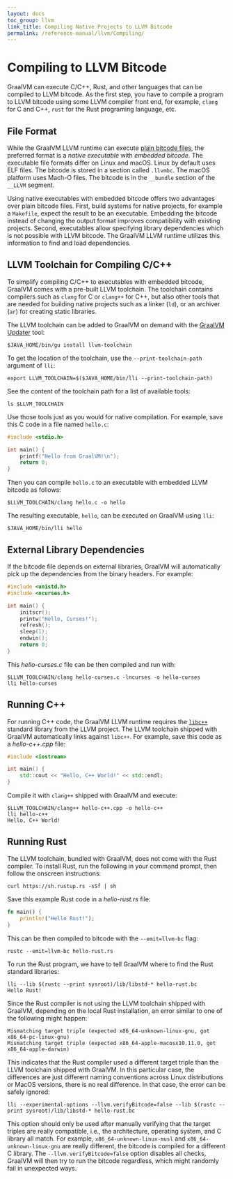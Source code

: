 ```yaml
---
layout: docs
toc_group: llvm
link_title: Compiling Native Projects to LLVM Bitcode
permalink: /reference-manual/llvm/Compiling/
---
```

# Compiling to LLVM Bitcode

GraalVM can execute C/C++, Rust, and other languages that can be compiled to LLVM bitcode.
As the first step, you have to compile a program to LLVM bitcode using some LLVM compiler front end, for example, `clang` for C and C++, `rust` for the Rust programing language, etc.

## File Format

While the GraalVM LLVM runtime can execute [plain bitcode files](https://llvm.org/docs/BitCodeFormat.html), the preferred format is a _native executable_ with _embedded bitcode_.
The executable file formats differ on Linux and macOS.
Linux by default uses ELF files.
The bitcode is stored in a section called `.llvmbc`.
The macOS platform uses Mach-O files.
The bitcode is in the `__bundle` section of the `__LLVM` segment.

Using native executables with embedded bitcode offers two advantages over plain bitcode files.
First, build systems for native projects, for example a `Makefile`, expect the result to be an executable.
Embedding the bitcode instead of changing the output format improves compatibility with existing projects.
Second, executables allow specifying library dependencies which is not possible with LLVM bitcode.
The GraalVM LLVM runtime utilizes this information to find and load dependencies.

## LLVM Toolchain for Compiling C/C++

To simplify compiling C/C++ to executables with embedded bitcode, GraalVM comes with a pre-built LLVM toolchain.
The toolchain contains compilers such as `clang` for C or `clang++` for C++, but also other tools that are needed
for building native projects such as a linker (`ld`), or an archiver (`ar`) for creating static libraries.

The LLVM toolchain can be added to GraalVM on demand with the [GraalVM Updater](../graalvm-updater.md) tool:
```shell
$JAVA_HOME/bin/gu install llvm-toolchain
```

To get the location of the toolchain, use the `--print-toolchain-path` argument of `lli`:
```shell
export LLVM_TOOLCHAIN=$($JAVA_HOME/bin/lli --print-toolchain-path)
```

See the content of the toolchain path for a list of available tools:
```shell
ls $LLVM_TOOLCHAIN
```

Use those tools just as you would for native compilation. For example, save this C code in a file named `hello.c`:
```c
#include <stdio.h>

int main() {
    printf("Hello from GraalVM!\n");
    return 0;
}
```

Then you can compile `hello.c` to an executable with embedded LLVM bitcode as follows:
```shell
$LLVM_TOOLCHAIN/clang hello.c -o hello
```

The resulting executable, `hello`, can be executed on GraalVM using `lli`:
```shell
$JAVA_HOME/bin/lli hello
```

## External Library Dependencies

If the bitcode file depends on external libraries, GraalVM will automatically pick up the dependencies from the binary headers.
For example:
```c
#include <unistd.h>
#include <ncurses.h>

int main() {
    initscr();
    printw("Hello, Curses!");
    refresh();
    sleep(1);
    endwin();
    return 0;
}
```

This _hello-curses.c_ file can be then compiled and run with:
```shell
$LLVM_TOOLCHAIN/clang hello-curses.c -lncurses -o hello-curses
lli hello-curses
```

## Running C++

For running C++ code, the GraalVM LLVM runtime requires the [`libc++`](https://libcxx.llvm.org) standard library from the LLVM project.
The LLVM toolchain shipped with GraalVM automatically links against `libc++`.
For example, save this code as a _hello-c++.cpp_ file:
```c++
#include <iostream>

int main() {
    std::cout << "Hello, C++ World!" << std::endl;
}
```

Compile it with `clang++` shipped with GraalVM and execute:
```shell
$LLVM_TOOLCHAIN/clang++ hello-c++.cpp -o hello-c++
lli hello-c++
Hello, C++ World!
```

## Running Rust

The LLVM toolchain, bundled with GraalVM, does not come with the Rust compiler.
To install Rust, run the following in your command prompt, then follow the onscreen instructions:
```shell
curl https://sh.rustup.rs -sSf | sh
```

Save this example Rust code in a _hello-rust.rs_ file:
```rs
fn main() {
    println!("Hello Rust!");
}
```

This can be then compiled to bitcode with the `--emit=llvm-bc` flag:
```shell
rustc --emit=llvm-bc hello-rust.rs
```

To run the Rust program, we have to tell GraalVM where to find the Rust standard libraries:
```shell
lli --lib $(rustc --print sysroot)/lib/libstd-* hello-rust.bc
Hello Rust!
```

Since the Rust compiler is not using the LLVM toolchain shipped with GraalVM, depending on the local Rust installation, an error similar to one of the following might happen:
```
Mismatching target triple (expected x86_64-unknown-linux-gnu, got x86_64-pc-linux-gnu)
Mismatching target triple (expected x86_64-apple-macosx10.11.0, got x86_64-apple-darwin)
```

This indicates that the Rust compiler used a different target triple than the LLVM toolchain shipped with GraalVM.
In this particular case, the differences are just different naming conventions across Linux distributions or MacOS versions, there is no real difference.
In that case, the error can be safely ignored:

```shell
lli --experimental-options --llvm.verifyBitcode=false --lib $(rustc --print sysroot)/lib/libstd-* hello-rust.bc
```

This option should only be used after manually verifying that the target triples are really compatible, i.e., the architecture, operating system, and C library all match.
For example, `x86_64-unknown-linux-musl` and `x86_64-unknown-linux-gnu` are really different, the bitcode is compiled for a different C library.
The `--llvm.verifyBitcode=false` option disables all checks, GraalVM will then try to run the bitcode regardless, which might randomly fail in unexpected ways.
